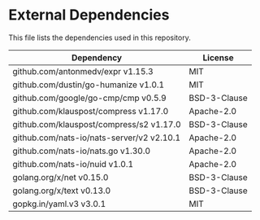 # External Dependencies

This file lists the dependencies used in this repository.

| Dependency                                | License      |
|-------------------------------------------|--------------|
| github.com/antonmedv/expr v1.15.3         | MIT          |
| github.com/dustin/go-humanize v1.0.1      | MIT          |
| github.com/google/go-cmp/cmp v0.5.9       | BSD-3-Clause |
| github.com/klauspost/compress v1.17.0     | Apache-2.0   |
| github.com/klauspost/compress/s2 v1.17.0  | BSD-3-Clause |
| github.com/nats-io/nats-server/v2 v2.10.1 | Apache-2.0   |
| github.com/nats-io/nats.go v1.30.0        | Apache-2.0   |
| github.com/nats-io/nuid v1.0.1            | Apache-2.0   |
| golang.org/x/net v0.15.0                  | BSD-3-Clause |
| golang.org/x/text v0.13.0                 | BSD-3-Clause |
| gopkg.in/yaml.v3 v3.0.1                   | MIT          |